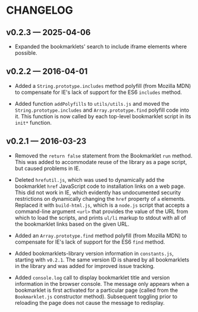 # CHANGELOG

## v0.2.3 &mdash; 2025-04-06

* Expanded the bookmarklets' search to include iframe elements where possible.

## v0.2.2 &mdash; 2016-04-01

* Added a ```String.prototype.includes``` method polyfill (from Mozilla MDN) to
  compensate for IE's lack of support for the ES6 ```includes``` method.

* Added function ```addPolyfills``` to ```utils/utils.js``` and moved the
  ```String.prototype.includes``` and ```Array.prototype.find``` polyfill
  code into it. This function is now called by each top-level bookmarklet
  script in its ```init*``` function.

## v0.2.1 &mdash; 2016-03-23

* Removed the ```return false``` statement from the Bookmarklet ```run```
  method. This was added to accommodate reuse of the library as a page script,
  but caused problems in IE.

* Deleted ```hrefutil.js```, which was used to dynamically add the bookmarklet
  ```href``` JavaScript code to installation links on a web page. This did not
  work in IE, which evidently has undocumented security restrictions on
  dynamically changing the ```href``` property of ```a``` elements. Replaced it
  with ```build-html.js```, which is a ```node.js``` script that accepts a
  command-line argument ```<url>``` that provides the value of the URL from
  which to load the scripts, and prints ```ul/li``` markup to stdout with all
  of the bookmarklet links based on the given URL.

* Added an ```Array.prototype.find``` method polyfill (from Mozilla MDN) to
  compensate for IE's lack of support for the ES6 ```find``` method.

* Added bookmarklets-library version information in ```constants.js```,
  starting with ```v0.2.1```. The same version ID is shared by all bookmarklets
  in the library and was added for improved issue tracking.

* Added ```console.log``` call to display bookmarklet title and version
  information in the browser console. The message only appears when a
  bookmarklet is first activated for a particular page (called from the
  ```Bookmarklet.js``` constructor method). Subsequent toggling prior to
  reloading the page does not cause the message to redisplay.